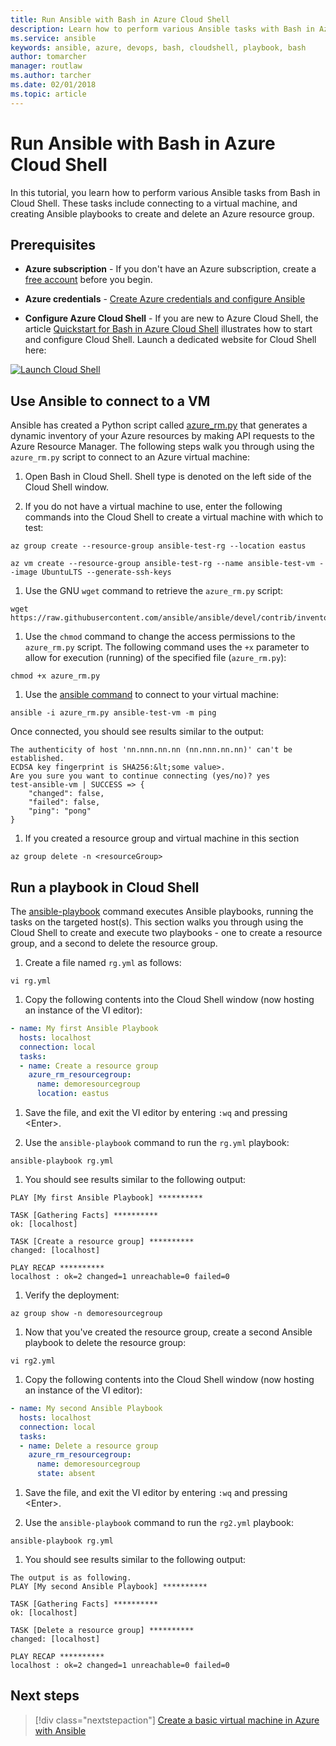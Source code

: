 ```yaml
---
title: Run Ansible with Bash in Azure Cloud Shell
description: Learn how to perform various Ansible tasks with Bash in Azure Cloud Shell
ms.service: ansible
keywords: ansible, azure, devops, bash, cloudshell, playbook, bash
author: tomarcher
manager: routlaw
ms.author: tarcher
ms.date: 02/01/2018
ms.topic: article
---
```


# Run Ansible with Bash in Azure Cloud Shell

In this tutorial, you learn how to perform various Ansible tasks from Bash in Cloud Shell. These tasks include connecting to a virtual machine, and creating Ansible playbooks to create and delete an Azure resource group.

## Prerequisites

- **Azure subscription** - If you don't have an Azure subscription, create a [free account](https://azure.microsoft.com/free/?ref=microsoft.com&utm_source=microsoft.com&utm_medium=docs&utm_campaign=visualstudio) before you begin.

- **Azure credentials** - [Create Azure credentials and configure Ansible](/azure/virtual-machines/linux/ansible-install-configure#create-azure-credentials)

- **Configure Azure Cloud Shell** - If you are new to Azure Cloud Shell, the article [Quickstart for Bash in Azure Cloud Shell](https://docs.microsoft.com/azure/cloud-shell/quickstart) illustrates how to start and configure Cloud Shell. Launch a dedicated website for Cloud Shell here:

[![Launch Cloud Shell](https://shell.azure.com/images/launchcloudshell.png "Launch Cloud Shell")](https://shell.azure.com)

## Use Ansible to connect to a VM
Ansible has created a Python script called [azure_rm.py](https://github.com/ansible/ansible/blob/devel/contrib/inventory/azure_rm.py) that generates a dynamic inventory of your Azure resources by making API requests to the Azure Resource Manager. The following steps walk you through using the `azure_rm.py` script to connect to an Azure virtual machine:

1. Open Bash in Cloud Shell. Shell type is denoted on the left side of the Cloud Shell window.

1. If you do not have a virtual machine to use, enter the following commands into the Cloud Shell to create a virtual machine with which to test:

  ```azurecli-interactive
  az group create --resource-group ansible-test-rg --location eastus
  ```

  ```azurecli-interactive
  az vm create --resource-group ansible-test-rg --name ansible-test-vm --image UbuntuLTS --generate-ssh-keys
  ```

1. Use the GNU `wget` command to retrieve the `azure_rm.py` script:

  ```azurecli-interactive
  wget https://raw.githubusercontent.com/ansible/ansible/devel/contrib/inventory/azure_rm.py
  ```

1. Use the `chmod` command to change the access permissions to the `azure_rm.py` script. The following command uses the `+x` parameter to allow for execution (running) of the specified file (`azure_rm.py`):

  ```azurecli-interactive
  chmod +x azure_rm.py
  ```

1. Use the [ansible command](http://docs.ansible.com/ansible/latest/cli/ansible.html) to connect to your virtual machine: 

  ```azurecli-interactive
  ansible -i azure_rm.py ansible-test-vm -m ping
  ```

  Once connected, you should see results similar to the output:

  ```Output
  The authenticity of host 'nn.nnn.nn.nn (nn.nnn.nn.nn)' can't be established.
  ECDSA key fingerprint is SHA256:&lt;some value>.
  Are you sure you want to continue connecting (yes/no)? yes
  test-ansible-vm | SUCCESS => {
      "changed": false,
      "failed": false,
      "ping": "pong"
  }
  ```

1. If you created a resource group and virtual machine in this section

  ```azurecli-interactive
  az group delete -n <resourceGroup>
  ```

## Run a playbook in Cloud Shell
The [ansible-playbook](http://docs.ansible.com/ansible/latest/cli/ansible-playbook.html) command executes Ansible playbooks, running the tasks on the targeted host(s). 
This section walks you through using the Cloud Shell to create and execute two playbooks - one to create a resource group, and a second to delete the resource group. 

1. Create a file named `rg.yml` as follows:

  ```azurecli-interactive
  vi rg.yml
  ```

1. Copy the following contents into the Cloud Shell window (now hosting an instance of the VI editor):

  ```yml
  - name: My first Ansible Playbook
    hosts: localhost
    connection: local
    tasks:
    - name: Create a resource group
      azure_rm_resourcegroup:
        name: demoresourcegroup
        location: eastus
  ```

1. Save the file, and exit the VI editor by entering `:wq` and pressing &lt;Enter>.

1. Use the `ansible-playbook` command to run the `rg.yml` playbook:

  ```azurecli-interactive
  ansible-playbook rg.yml
  ```

1. You should see results similar to the following output:

  ```Output
  PLAY [My first Ansible Playbook] **********

  TASK [Gathering Facts] **********
  ok: [localhost]

  TASK [Create a resource group] **********
  changed: [localhost]

  PLAY RECAP **********
  localhost : ok=2 changed=1 unreachable=0 failed=0
  ```

1. Verify the deployment:

  ```azurecli-interactive
  az group show -n demoresourcegroup
  ```

1. Now that you've created the resource group, create a second Ansible playbook to delete the resource group:

  ```azurecli-interactive
  vi rg2.yml
  ```

1. Copy the following contents into the Cloud Shell window (now hosting an instance of the VI editor):

  ```yml
  - name: My second Ansible Playbook
    hosts: localhost
    connection: local
    tasks:
    - name: Delete a resource group
      azure_rm_resourcegroup:
        name: demoresourcegroup
        state: absent
  ```

1. Save the file, and exit the VI editor by entering `:wq` and pressing &lt;Enter>.

1. Use the `ansible-playbook` command to run the `rg2.yml` playbook:

  ```azurecli-interactive
  ansible-playbook rg.yml
  ```

1. You should see results similar to the following output:

  ```Output
  The output is as following. 
  PLAY [My second Ansible Playbook] **********

  TASK [Gathering Facts] **********
  ok: [localhost]

  TASK [Delete a resource group] **********
  changed: [localhost]

  PLAY RECAP **********
  localhost : ok=2 changed=1 unreachable=0 failed=0
  ```

## Next steps

> [!div class="nextstepaction"] 
> [Create a basic virtual machine in Azure with Ansible](/azure/virtual-machines/linux/ansible-create-vm)
